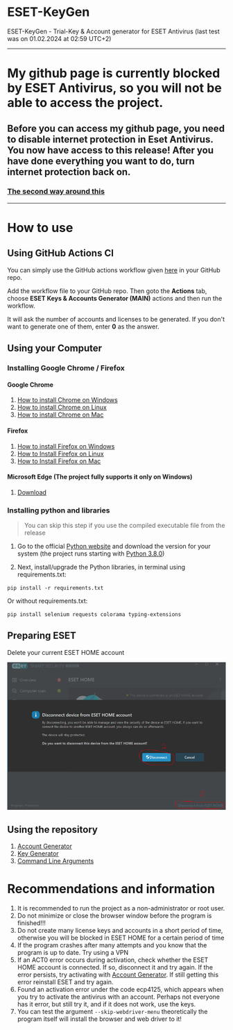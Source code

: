# ESET-KeyGen
ESET-KeyGen - Trial-Key & Account generator for ESET Antivirus (last test was on 01.02.2024 at 02:59 UTC+2)

---
# My github page is currently blocked by ESET Antivirus, so you will not be able to access the project.
## Before you can access my github page, you need to disable internet protection in Eset Antivirus. You now have access to this release! After you have done everything you want to do, turn internet protection back on.
### [The second way around this](wiki/GithubWorkaround.md)
---

# How to use

## Using GitHub Actions CI
You can simply use the GitHub actions workflow given [here](https://github.com/rzc0d3r/ESET-KeyGen/blob/main/.github/workflows/eset.yml) in your GitHub repo.

Add the workflow file to your GitHub repo. Then goto the **Actions** tab, choose **ESET Keys & Accounts Generator (MAIN)** actions and then run the workflow.

It will ask the number of accounts and licenses to be generated. If you don't want to generate one of them, enter **0** as the answer.

## Using your Computer

### Installing Google Chrome / Firefox
#### Google Chrome

1. [How to install Chrome on Windows](https://support.google.com/chrome/answer/95346?hl=en&co=GENIE.Platform%3DDesktop#zippy=%2Cwindows)
2. [How to install Chrome on Linux](https://support.google.com/chrome/answer/95346?hl=en&co=GENIE.Platform%3DDesktop#zippy=%2Clinux)
3. [How to install Chrome on Mac](https://support.google.com/chrome/answer/95346?hl=en&co=GENIE.Platform%3DDesktop#zippy=%2Clinux%2Cmac)

#### Firefox
1. [How to install Firefox on Windows](https://support.mozilla.org/en-US/kb/how-install-firefox-windows)
2. [How to Install Firefox on Linux](https://support.mozilla.org/en-US/kb/install-firefox-linux)
3. [How to Install Firefox on Mac](https://support.mozilla.org/en-US/kb/how-download-and-install-firefox-mac)

#### Microsoft Edge (The project fully supports it only on Windows)
1. [Download](https://www.microsoft.com/en-us/edge/download?form=MA13L8)

### Installing python and libraries

> You can skip this step if you use the compiled executable file from the release

1. Go to the official [Python website](https://www.python.org/downloads) and download the version for your system (the project runs starting with [Python 3.8.0](https://www.python.org/downloads/release/python-380))

2. Next, install/upgrade the Python libraries, in terminal using requirements.txt:

```
pip install -r requirements.txt
```

Or without requirements.txt:

```
pip install selenium requests colorama typing-extensions
```

## Preparing ESET
Delete your current ESET HOME account

![](img/delete_eset_home_account.png)

## Using the repository
1. [Account Generator](wiki/AccountGenerator.md)
2. [Key Generator](wiki/KeyGenerator.md)
3. [Command Line Arguments](wiki/CommandLineArguments.md)

# Recommendations and information

1. It is recommended to run the project as a non-administrator or root user.
2. Do not minimize or close the browser window before the program is finished!!!
3. Do not create many license keys and accounts in a short period of time, otherwise you will be blocked in ESET HOME for a certain period of time
4. If the program crashes after many attempts and you know that the program is up to date. Try using a VPN
5. If an ACT0 error occurs during activation, check whether the ESET HOME account is connected. If so, disconnect it and try again.
   If the error persists, try activating with [Account Generator](https://github.com/rzc0d3r/ESET-KeyGen/blob/main/wiki/AccountGenerator.md).
   If still getting this error reinstall ESET and try again.
6. Found an activation error under the code ecp4125, which appears when you try to activate the antivirus with an account.
   Perhaps not everyone has it error, but still try it, and if it does not work, use the keys. 
7. You can test the argument ```--skip-webdriver-menu``` theoretically the program itself will install the browser and web driver to it!
